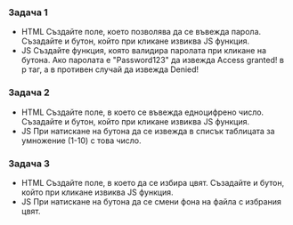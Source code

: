 ### Задача 1

- HTML
Създайте поле, което позволява да се въвежда парола. Съзадайте и бутон, който при кликане извиква JS функция.
- JS
Създайте функция, която валидира паролата при кликане на бутона. Ако паролата е "Password123" да извежда Access granted! в р таг, а в противен случай да извежда Denied!

### Задача 2
- HTML
Създайте поле, в което се въвежда едноцифрено число. Съзадайте и бутон, който при кликане извиква JS функция.
- JS
При натискане на бутона да се извежда в списък таблицата за умножение (1-10) с това число.

### Задача 3
- HTML
Създайте поле, в което да се избира цвят. Съзадайте и бутон, който при кликане извиква JS функция.
- JS
При натискане на бутона да се смени фона на файла с избрания цвят.
